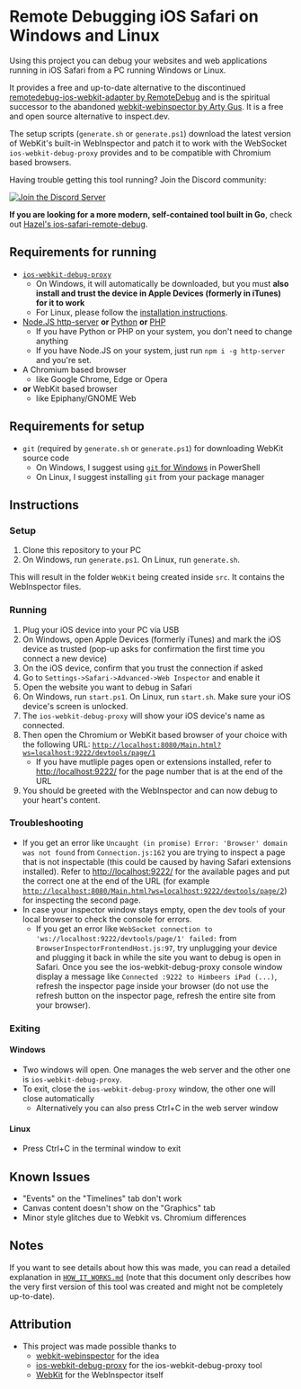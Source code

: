 # Remote Debugging iOS Safari on Windows and Linux

Using this project you can debug your websites and web applications running in iOS Safari from a PC running Windows or Linux.

It provides a free and up-to-date alternative to the discontinued [remotedebug-ios-webkit-adapter by RemoteDebug](https://github.com/RemoteDebug/remotedebug-ios-webkit-adapter) and is the spiritual successor to the abandoned [webkit-webinspector by Arty Gus](https://github.com/artygus/webkit-webinspector). It is a free and open source alternative to inspect.dev.

The setup scripts (`generate.sh` or `generate.ps1`) download the latest version of WebKit's built-in WebInspector and patch it to work with the WebSocket `ios-webkit-debug-proxy` provides and to be compatible with Chromium based browsers.

Having trouble getting this tool running? Join the Discord community:

[![Join the Discord Server](https://img.shields.io/discord/252874887113342976?logo=discord)](https://www.himbeer.me/discord)

**If you are looking for a more modern, self-contained tool built in Go**, check out [Hazel's ios-safari-remote-debug](https://git.gay/besties/ios-safari-remote-debug).

## Requirements for running

- [`ios-webkit-debug-proxy`](https://github.com/google/ios-webkit-debug-proxy)
  - On Windows, it will automatically be downloaded, but you must **also install and trust the device in Apple Devices (formerly in iTunes) for it to work**
  - For Linux, please follow the [installation instructions](https://github.com/google/ios-webkit-debug-proxy#linux).
- [Node.JS http-server](https://www.npmjs.com/package/http-server) **or** [Python](https://www.microsoft.com/store/productId/9P7QFQMJRFP7) **or** [PHP](https://www.php.net/)
  - If you have Python or PHP on your system, you don't need to change anything
  - If you have Node.JS on your system, just run `npm i -g http-server` and you're set.
- A Chromium based browser
  - like Google Chrome, Edge or Opera
- **or** WebKit based browser
  - like Epiphany/GNOME Web

## Requirements for setup

- `git` (required by `generate.sh` or `generate.ps1`) for downloading WebKit source code
  - On Windows, I suggest using [`git` for Windows](https://git-scm.com/download/win) in PowerShell
  - On Linux, I suggest installing `git` from your package manager

## Instructions

### Setup

1. Clone this repository to your PC
2. On Windows, run `generate.ps1`. On Linux, run `generate.sh`.

This will result in the folder `WebKit` being created inside `src`. It contains the WebInspector files.

### Running

1. Plug your iOS device into your PC via USB
2. On Windows, open Apple Devices (formerly iTunes) and mark the iOS device as trusted (pop-up asks for confirmation the first time you connect a new device)
3. On the iOS device, confirm that you trust the connection if asked
4. Go to `Settings->Safari->Advanced->Web Inspector` and enable it
5. Open the website you want to debug in Safari
6. On Windows, run `start.ps1`. On Linux, run `start.sh`. Make sure your iOS device's screen is unlocked.
7. The `ios-webkit-debug-proxy` will show your iOS device's name as connected.
8. Then open the Chromium or WebKit based browser of your choice with the following URL: [`http://localhost:8080/Main.html?ws=localhost:9222/devtools/page/1`](http://localhost:8080/Main.html?ws=localhost:9222/devtools/page/1)
    - If you have mutliple pages open or extensions installed, refer to [http://localhost:9222/](http://localhost:9222/) for the page number that is at the end of the URL
9. You should be greeted with the WebInspector and can now debug to your heart's content.

### Troubleshooting

- If you get an error like `Uncaught (in promise) Error: 'Browser' domain was not found` from `Connection.js:162` you are trying to inspect a page that is not inspectable  (this could be caused by having Safari extensions installed). Refer to [http://localhost:9222/](http://localhost:9222/) for the available pages and put the correct one at the end of the URL (for example [`http://localhost:8080/Main.html?ws=localhost:9222/devtools/page/2`](http://localhost:8080/Main.html?ws=localhost:9222/devtools/page/2)) for inspecting the second page.
- In case your inspector window stays empty, open the dev tools of your local browser to check the console for errors.
  - If you get an error like `WebSocket connection to 'ws://localhost:9222/devtools/page/1' failed:` from `BrowserInspectorFrontendHost.js:97`, try unplugging your device and plugging it back in while the site you want to debug is open in Safari. Once you see the ios-webkit-debug-proxy console window display a message like `Connected :9222 to Himbeers iPad (...)`, refresh the inspector page inside your browser (do not use the refresh button on the inspector page, refresh the entire site from your browser).

### Exiting

#### Windows

- Two windows will open. One manages the web server and the other one is `ios-webkit-debug-proxy`.
- To exit, close the `ios-webkit-debug-proxy` window, the other one will close automatically
  - Alternatively you can also press Ctrl+C in the web server window

#### Linux

- Press Ctrl+C in the terminal window to exit

## Known Issues

- "Events" on the "Timelines" tab don't work
- Canvas content doesn't show on the "Graphics" tab
- Minor style glitches due to Webkit vs. Chromium differences

## Notes

If you want to see details about how this was made, you can read a detailed explanation in [`HOW_IT_WORKS.md`](https://github.com/HimbeersaftLP/ios-safari-remote-debug-kit/blob/master/HOW_IT_WORKS.md) (note that this document only describes how the very first version of this tool was created and might not be completely up-to-date).

## Attribution

- This project was made possible thanks to
  - [webkit-webinspector](https://github.com/artygus/webkit-webinspector) for the idea
  - [ios-webkit-debug-proxy](https://github.com/google/ios-webkit-debug-proxy) for the ios-webkit-debug-proxy tool
  - [WebKit](https://github.com/WebKit/WebKit) for the WebInspector itself
